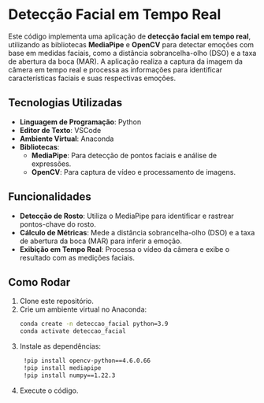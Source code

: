 # Detecção Facial em Tempo Real

Este código implementa uma aplicação de **detecção facial em tempo real**, utilizando as bibliotecas **MediaPipe** e **OpenCV** para detectar emoções com base em medidas faciais, como a distância sobrancelha-olho (DSO) e a taxa de abertura da boca (MAR). A aplicação realiza a captura da imagem da câmera em tempo real e processa as informações para identificar características faciais e suas respectivas emoções.

## Tecnologias Utilizadas

- **Linguagem de Programação**: Python
- **Editor de Texto**: VSCode
- **Ambiente Virtual**: Anaconda
- **Bibliotecas**:
  - **MediaPipe**: Para detecção de pontos faciais e análise de expressões.
  - **OpenCV**: Para captura de vídeo e processamento de imagens.

## Funcionalidades

- **Detecção de Rosto**: Utiliza o MediaPipe para identificar e rastrear pontos-chave do rosto.
- **Cálculo de Métricas**: Mede a distância sobrancelha-olho (DSO) e a taxa de abertura da boca (MAR) para inferir a emoção.
- **Exibição em Tempo Real**: Processa o vídeo da câmera e exibe o resultado com as medições faciais.

## Como Rodar

1. Clone este repositório.
2. Crie um ambiente virtual no Anaconda:
   ```bash
   conda create -n deteccao_facial python=3.9
   conda activate deteccao_facial
3. Instale as dependências:
   ```bash
    !pip install opencv-python==4.6.0.66
    !pip install mediapipe
    !pip install numpy==1.22.3
4. Execute o código.
